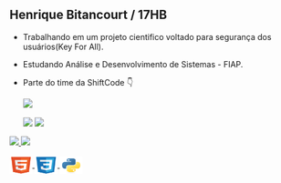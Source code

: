 ## Henrique Bitancourt / 17HB

- Trabalhando em um projeto cientifico voltado para segurança dos usuários(Key For All).
- Estudando Análise e Desenvolvimento de Sistemas - FIAP.
- Parte do time da ShiftCode :point_down: <div>
  <a href="https://www.github.com/17hb">
    <a href = "https://github.com/ShiftCode5"><img height="180em" src="https://avatars.githubusercontent.com/u/90482873?v=4"/>

  
  <div> 
  
  <a href="http://www.linkedin.com/in/henrique-bitancourt-969819145" target="_blank"><img src="https://img.shields.io/badge/LinkedIn-0077B5?style=for-the-badge&logo=linkedin&logoColor=white" target="_blank"></a> 
  <a href = "mailto:henrique.bitancourt@gmail.com"><img src="https://img.shields.io/badge/-Gmail-%23333?style=for-the-badge&logo=gmail&logoColor=white" target="_blank"></a>
  
 
</div>

 <div>
  <a href="https://www.github.com/17hb">
  <img height="180em" src="https://github-readme-stats.vercel.app/api/top-langs/?username=17hb&layout=compact&langs_count=7&theme=tokyonight"/>
  <img height="180em" src="https://github-readme-stats.vercel.app/api?username=17hb&show_icons=true&theme=tokyonight&include_all_commits=true&count_private=true"/>
   
  
</div>
  
 <div style="display: inline_block"><br>
  <!--<img align="center" alt="Rafa-Js" height="30" width="40" src="https://raw.githubusercontent.com/devicons/devicon/master/icons/javascript/javascript-plain.svg">-->
  <img align="center" alt="17hb-HTML" height="30" width="40" src="https://raw.githubusercontent.com/devicons/devicon/master/icons/html5/html5-original.svg">
  <img align="center" alt="17hb-CSS" height="30" width="40" src="https://raw.githubusercontent.com/devicons/devicon/master/icons/css3/css3-original.svg">
  <img align="center" alt="17hb-Python" height="30" width="40" src="https://raw.githubusercontent.com/devicons/devicon/master/icons/python/python-original.svg">
  
 </div>
  
 ##
